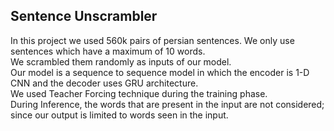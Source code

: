 ## Sentence Unscrambler

In this project we used 560k pairs of persian sentences. We only use sentences which have a maximum of 10 words.\
We scrambled them randomly as inputs of our model.\
Our model is a sequence to sequence model in which the encoder is 1-D CNN and the decoder uses GRU architecture.\
We used Teacher Forcing technique during the training phase.\
During Inference, the words that are present in the input are not considered; since our output is limited to words seen in the input.
